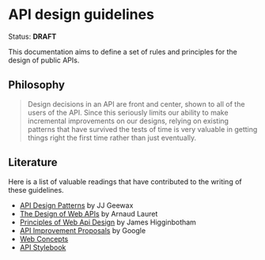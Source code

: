 # API design guidelines

Status: **DRAFT**

This documentation aims to define a set of rules and principles for the design of public APIs.

## Philosophy

>Design decisions in an API are front and center, shown to all of the users of the API. Since this seriously limits our ability to make incremental improvements on our designs, relying on existing patterns that have survived the tests of time is very valuable in getting things right the first time rather than just eventually.

## Literature

Here is a list of valuable readings that have contributed to the writing of these guidelines.

- [API Design Patterns](https://www.manning.com/books/api-design-patterns) ​by JJ Geewax
- [The Design of Web APIs](https://www.manning.com/books/the-design-of-web-apis)  ​by Arnaud Lauret
- [Principles of Web Api Design](https://www.amazon.de/dp/0137355637) by James Higginbotham
- [API Improvement Proposals](https://google.aip.dev/) ​by Google
- [Web Concepts](https://webconcepts.info/)
- [API Stylebook](http://apistylebook.com/)
  